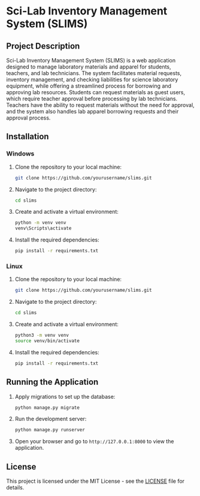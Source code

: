 
# Sci-Lab Inventory Management System (SLIMS)

## Project Description
Sci-Lab Inventory Management System (SLIMS) is a web application designed to manage laboratory materials and apparel for students, teachers, and lab technicians. The system facilitates material requests, inventory management, and checking liabilities for science laboratory equipment, while offering a streamlined process for borrowing and approving lab resources. Students can request materials as guest users, which require teacher approval before processing by lab technicians. Teachers have the ability to request materials without the need for approval, and the system also handles lab apparel borrowing requests and their approval process.

## Installation

### Windows
1. Clone the repository to your local machine:
   ```bash
   git clone https://github.com/yourusername/slims.git
   ```
2. Navigate to the project directory:
   ```bash
   cd slims
   ```
3. Create and activate a virtual environment:
   ```bash
   python -m venv venv
   venv\Scripts\activate
   ```
4. Install the required dependencies:
   ```bash
   pip install -r requirements.txt
   ```

### Linux
1. Clone the repository to your local machine:
   ```bash
   git clone https://github.com/yourusername/slims.git
   ```
2. Navigate to the project directory:
   ```bash
   cd slims
   ```
3. Create and activate a virtual environment:
   ```bash
   python3 -m venv venv
   source venv/bin/activate
   ```
4. Install the required dependencies:
   ```bash
   pip install -r requirements.txt
   ```

## Running the Application

1. Apply migrations to set up the database:
   ```bash
   python manage.py migrate
   ```
2. Run the development server:
   ```bash
   python manage.py runserver
   ```
3. Open your browser and go to `http://127.0.0.1:8000` to view the application.

## License
This project is licensed under the MIT License - see the [LICENSE](LICENSE) file for details.
